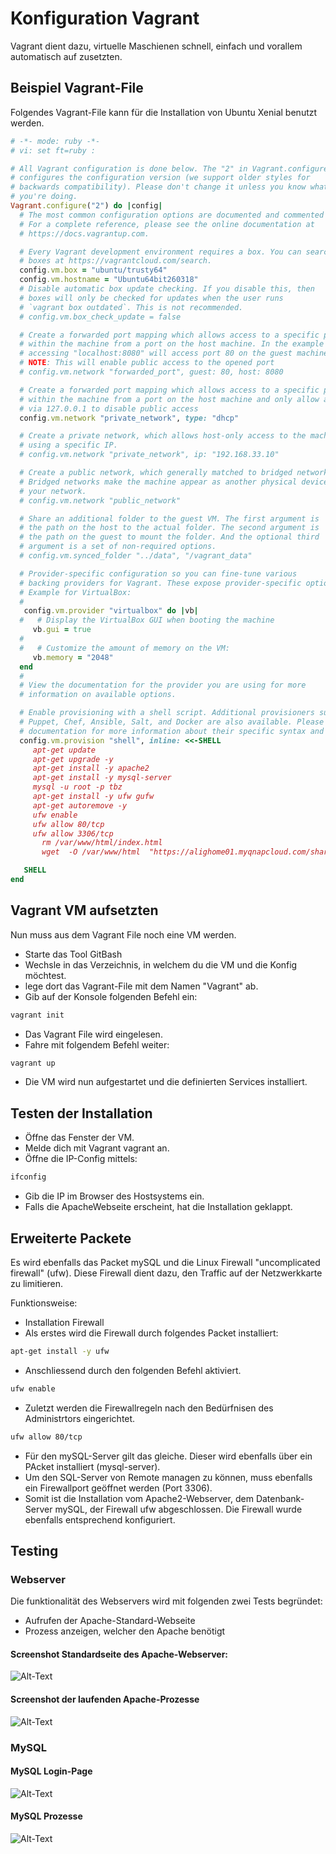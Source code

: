 # Konfiguration Vagrant

Vagrant dient dazu, virtuelle Maschienen schnell, einfach und vorallem automatisch auf zusetzten.

## Beispiel Vagrant-File

Folgendes Vagrant-File kann für die Installation von Ubuntu Xenial benutzt werden.

```Ruby
# -*- mode: ruby -*-
# vi: set ft=ruby :

# All Vagrant configuration is done below. The "2" in Vagrant.configure
# configures the configuration version (we support older styles for
# backwards compatibility). Please don't change it unless you know what
# you're doing.
Vagrant.configure("2") do |config|
  # The most common configuration options are documented and commented below.
  # For a complete reference, please see the online documentation at
  # https://docs.vagrantup.com.

  # Every Vagrant development environment requires a box. You can search for
  # boxes at https://vagrantcloud.com/search.
  config.vm.box = "ubuntu/trusty64"
  config.vm.hostname = "Ubuntu64bit260318"
  # Disable automatic box update checking. If you disable this, then
  # boxes will only be checked for updates when the user runs
  # `vagrant box outdated`. This is not recommended.
  # config.vm.box_check_update = false

  # Create a forwarded port mapping which allows access to a specific port
  # within the machine from a port on the host machine. In the example below,
  # accessing "localhost:8080" will access port 80 on the guest machine.
  # NOTE: This will enable public access to the opened port
  # config.vm.network "forwarded_port", guest: 80, host: 8080

  # Create a forwarded port mapping which allows access to a specific port
  # within the machine from a port on the host machine and only allow access
  # via 127.0.0.1 to disable public access
  config.vm.network "private_network", type: "dhcp"

  # Create a private network, which allows host-only access to the machine
  # using a specific IP.
  # config.vm.network "private_network", ip: "192.168.33.10"

  # Create a public network, which generally matched to bridged network.
  # Bridged networks make the machine appear as another physical device on
  # your network.
  # config.vm.network "public_network"

  # Share an additional folder to the guest VM. The first argument is
  # the path on the host to the actual folder. The second argument is
  # the path on the guest to mount the folder. And the optional third
  # argument is a set of non-required options.
  # config.vm.synced_folder "../data", "/vagrant_data"

  # Provider-specific configuration so you can fine-tune various
  # backing providers for Vagrant. These expose provider-specific options.
  # Example for VirtualBox:
  #
   config.vm.provider "virtualbox" do |vb|
  #   # Display the VirtualBox GUI when booting the machine
     vb.gui = true
  #
  #   # Customize the amount of memory on the VM:
     vb.memory = "2048"
  end
  #
  # View the documentation for the provider you are using for more
  # information on available options.

  # Enable provisioning with a shell script. Additional provisioners such as
  # Puppet, Chef, Ansible, Salt, and Docker are also available. Please see the
  # documentation for more information about their specific syntax and use.
  config.vm.provision "shell", inline: <<-SHELL
     apt-get update
     apt-get upgrade -y
     apt-get install -y apache2
     apt-get install -y mysql-server
     mysql -u root -p tbz
     apt-get install -y ufw gufw
     apt-get autoremove -y
     ufw enable
     ufw allow 80/tcp
     ufw allow 3306/tcp
	   rm /var/www/html/index.html
	   wget  -O /var/www/html  "https://alighome01.myqnapcloud.com/share.cgi/index.html?ssid=0eyfCQS&fid=0eyfCQS&open=normal&ep="

   SHELL
end

```

## Vagrant VM aufsetzten

Nun muss aus dem Vagrant File noch eine VM werden.

- Starte das Tool GitBash
- Wechsle in das Verzeichnis, in welchem du die VM und die Konfig möchtest.
- lege dort das Vagrant-File mit dem Namen "Vagrant" ab.
- Gib auf der Konsole folgenden Befehl ein:

```Ruby
vagrant init
```

- Das Vagrant File wird eingelesen.
- Fahre mit folgendem Befehl weiter:

```Ruby
vagrant up
```

- Die VM wird nun aufgestartet und die definierten Services installiert.

## Testen der Installation

- Öffne das Fenster der VM.
- Melde dich mit Vagrant vagrant an.
- Öffne die IP-Config mittels:

```Bash
ifconfig
```

- Gib die IP im Browser des Hostsystems ein.
- Falls die ApacheWebseite erscheint, hat die Installation geklappt.

## Erweiterte Packete

Es wird ebenfalls das Packet mySQL und die Linux Firewall "uncomplicated firewall" (ufw). Diese Firewall dient dazu, den Traffic auf der Netzwerkkarte zu limitieren.

Funktionsweise:

- Installation Firewall
- Als erstes wird die Firewall durch folgendes Packet installiert:

```Bash
apt-get install -y ufw
```

- Anschliessend durch den folgenden Befehl aktiviert.

```Bash
ufw enable
```

- Zuletzt werden die Firewallregeln nach den Bedürfnisen des Administrtors eingerichtet.

```Bash
ufw allow 80/tcp
```

- Für den mySQL-Server gilt das gleiche. Dieser wird ebenfalls über ein PAcket installiert (mysql-server).
- Um den SQL-Server von Remote managen zu können, muss ebenfalls ein Firewallport geöffnet werden (Port 3306).
- Somit ist die Installation vom Apache2-Webserver, dem Datenbank-Server mySQL, der Firewall ufw abgeschlossen. Die Firewall wurde ebenfalls entsprechend konfiguriert.

## Testing

### Webserver

Die funktionalität des Webservers wird mit folgenden zwei Tests begründet:

- Aufrufen der Apache-Standard-Webseite
- Prozess anzeigen, welcher den Apache benötigt

#### Screenshot Standardseite des Apache-Webserver:

![Alt-Text](https://alighome01.myqnapcloud.com/share.cgi/apache_Default.png?ssid=0okiiNo&fid=0okiiNo&path=%2F&filename=apache_Default.png&openfolder=normal&ep=)

#### Screenshot der laufenden Apache-Prozesse

![Alt-Text](https://alighome01.myqnapcloud.com/share.cgi/apache_prozesse.png?ssid=0okiiNo&fid=0okiiNo&path=%2F&filename=apache_prozesse.png&openfolder=normal&ep=)

### MySQL

#### MySQL Login-Page

![Alt-Text](https://alighome01.myqnapcloud.com/share.cgi/mysql_loginpage.png?ssid=0okiiNo&fid=0okiiNo&path=%2F&filename=mysql_loginpage.png&openfolder=normal&ep=)

#### MySQL Prozesse

![Alt-Text](https://alighome01.myqnapcloud.com/share.cgi/mysqlprozesse.png?ssid=0okiiNo&fid=0okiiNo&path=%2F&filename=mysqlprozesse.png&openfolder=normal&ep=)